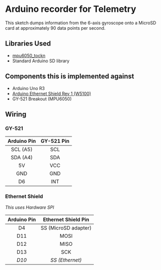 # Arduino recorder for Telemetry

This sketch dumps information from the 6-axis gyroscope onto a MicroSD card at approximately 90 data points per second.

## Libraries Used
- [mpu6050_tockn](https://github.com/Tockn/MPU6050_tockn)
- Standard Arduino SD library

## Components this is implemented against
- Arduino Uno R3
- [Arduino Ethernet Shield Rev 1 (W5100)](https://www.arduino.cc/en/Main/ArduinoEthernetShieldV1)
- GY-521 Breakout (MPU6050)

## Wiring
### GY-521
Arduino Pin | GY-521 Pin
:--:        | :--:
SCL (A5) | SCL
SDA (A4) | SDA
5V | VCC
GND | GND
D6 | INT

### Ethernet Shield
*This uses Hardware SPI*

Arduino Pin | Ethernet Shield Pin
:--:        | :--:
D4 | SS (MicroSD adapter)
D11 | MOSI
D12 | MISO
D13 | SCK
*D10* | *SS (Ethernet)*
